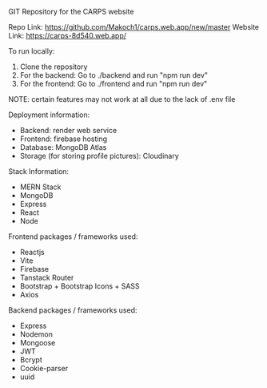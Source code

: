 GIT Repository for the CARPS website

Repo Link: https://github.com/Makoch1/carps.web.app/new/master
Website Link: https://carps-8d540.web.app/

To run locally:
1. Clone the repository
2. For the backend: Go to ./backend and run "npm run dev"
3. For the frontend: Go to ./frontend and run "npm run dev"

NOTE: certain features may not work at all due to the lack of .env file

Deployment information:
- Backend: render web service
- Frontend: firebase hosting
- Database: MongoDB Atlas
- Storage (for storing profile pictures): Cloudinary

Stack Information:
- MERN Stack
- MongoDB
- Express
- React
- Node

Frontend packages / frameworks used:
- Reactjs
- Vite
- Firebase
- Tanstack Router
- Bootstrap + Bootstrap Icons + SASS
- Axios

Backend packages / frameworks used:
- Express
- Nodemon
- Mongoose
- JWT
- Bcrypt
- Cookie-parser
- uuid

